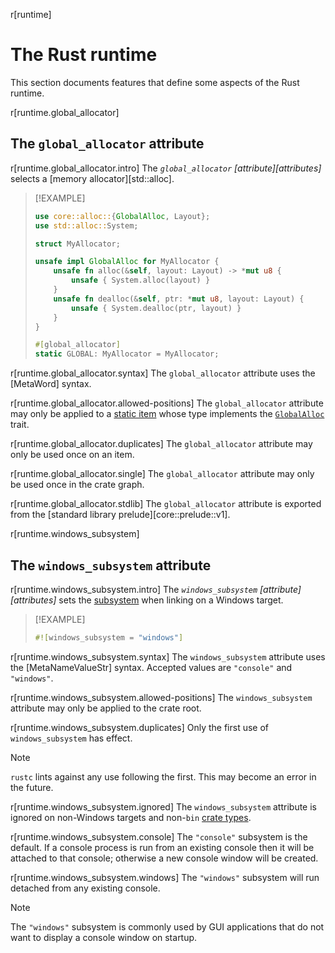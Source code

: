 r[runtime]
# The Rust runtime

This section documents features that define some aspects of the Rust runtime.

<!-- template:attributes -->
r[runtime.global_allocator]
## The `global_allocator` attribute

r[runtime.global_allocator.intro]
The *`global_allocator` [attribute][attributes]* selects a [memory allocator][std::alloc].

> [!EXAMPLE]
> ```rust
> use core::alloc::{GlobalAlloc, Layout};
> use std::alloc::System;
>
> struct MyAllocator;
>
> unsafe impl GlobalAlloc for MyAllocator {
>     unsafe fn alloc(&self, layout: Layout) -> *mut u8 {
>         unsafe { System.alloc(layout) }
>     }
>     unsafe fn dealloc(&self, ptr: *mut u8, layout: Layout) {
>         unsafe { System.dealloc(ptr, layout) }
>     }
> }
>
> #[global_allocator]
> static GLOBAL: MyAllocator = MyAllocator;
> ```

r[runtime.global_allocator.syntax]
The `global_allocator` attribute uses the [MetaWord] syntax.

r[runtime.global_allocator.allowed-positions]
The `global_allocator` attribute may only be applied to a [static item] whose type implements the [`GlobalAlloc`] trait.

r[runtime.global_allocator.duplicates]
The `global_allocator` attribute may only be used once on an item.

r[runtime.global_allocator.single]
The `global_allocator` attribute may only be used once in the crate graph.

r[runtime.global_allocator.stdlib]
The `global_allocator` attribute is exported from the [standard library prelude][core::prelude::v1].

<!-- template:attributes -->
r[runtime.windows_subsystem]
## The `windows_subsystem` attribute

r[runtime.windows_subsystem.intro]
The *`windows_subsystem` [attribute][attributes]* sets the [subsystem] when linking on a Windows target.

> [!EXAMPLE]
> ```rust
> #![windows_subsystem = "windows"]
> ```

r[runtime.windows_subsystem.syntax]
The `windows_subsystem` attribute uses the [MetaNameValueStr] syntax. Accepted values are `"console"` and `"windows"`.

r[runtime.windows_subsystem.allowed-positions]
The `windows_subsystem` attribute may only be applied to the crate root.

r[runtime.windows_subsystem.duplicates]
Only the first use of `windows_subsystem` has effect.

> [!NOTE]
> `rustc` lints against any use following the first. This may become an error in the future.

r[runtime.windows_subsystem.ignored]
The `windows_subsystem` attribute is ignored on non-Windows targets and non-`bin` [crate types].

r[runtime.windows_subsystem.console]
The `"console"` subsystem is the default. If a console process is run from an existing console then it will be attached to that console; otherwise a new console window will be created.

r[runtime.windows_subsystem.windows]
The `"windows"` subsystem will run detached from any existing console.

> [!NOTE]
> The `"windows"` subsystem is commonly used by GUI applications that do not want to display a console window on startup.

[`GlobalAlloc`]: alloc::alloc::GlobalAlloc
[crate types]: linkage.md
[static item]: items/static-items.md
[subsystem]: https://msdn.microsoft.com/en-us/library/fcc1zstk.aspx

<script>
(function() {
    var fragments = {
        "#the-panic_handler-attribute": "panic.html#the-panic_handler-attribute",
    };
    var target = fragments[window.location.hash];
    if (target) {
        var url = window.location.toString();
        var base = url.substring(0, url.lastIndexOf('/'));
        window.location.replace(base + "/" + target);
    }
})();
</script>
